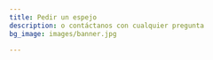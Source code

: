 ```yaml
---
title: Pedir un espejo
description: o contáctanos con cualquier pregunta
bg_image: images/banner.jpg

---
```

